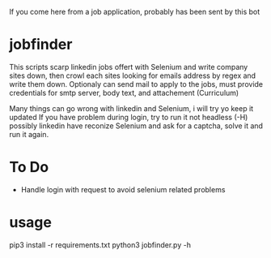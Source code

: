 If you come here from a job application, probably has been sent by this bot

# jobfinder

This scripts scarp linkedin jobs offert with Selenium and write company sites down,
then crowl each sites looking for emails address by regex and write them down.
Optionaly can send mail to apply to the jobs, must provide credentials for smtp server, body text, and attachement (Curriculum)

Many things can go wrong with linkedin and Selenium, i will try yo keep it updated
If you have problem during login, try to run it not headless (-H) possibly linkedin have reconize Selenium and ask for a captcha,
solve it and run it again.


# To Do

- Handle login with request to avoid selenium related problems 

# usage

pip3 install -r requirements.txt
python3 jobfinder.py -h
